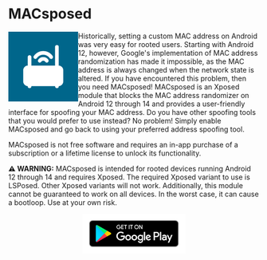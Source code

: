 # MACsposed
<img align="left" src="images/ic_launcher-playstore.png" width="140" />

Historically, setting a custom MAC address on Android was very easy for rooted users. Starting with Android 12, however, Google's implementation of MAC address randomization has made it impossible, as the MAC address is always changed when the network state is altered. If you have encountered this problem, then you need MACsposed! MACsposed is an Xposed module that blocks the MAC address randomizer on Android 12 through 14 and provides a user-friendly interface for spoofing your MAC address. Do you have other spoofing tools that you would prefer to use instead? No problem! Simply enable MACsposed and go back to using your preferred address spoofing tool.

MACsposed is not free software and requires an in-app purchase of a subscription or a lifetime license to unlock its functionality.

**⚠️ WARNING:** MACsposed is intended for rooted devices running Android 12 through 14 and requires Xposed. The required Xposed variant to use is LSPosed. Other Xposed variants will not work. Additionally, this module cannot be guaranteed to work on all devices. In the worst case, it can cause a bootloop. Use at your own risk.

<p align="center">
  <a href="https://play.google.com/store/apps/details?id=com.berdik.macsposed">
    <img src="images/google-play-badge.png" height="80" />
  </a>
</p>